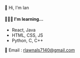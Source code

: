 
👋 Hi, I'm Ian


#### 👩🏻‍💻 I'm learning...

- React, Java
- HTML, CSS, JS
- Python, C, C++


📧 Email : rlawnals7140@gmail.com


